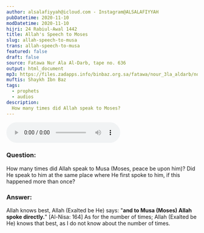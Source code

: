 ```yaml
---
author: alsalafiyyah@icloud.com - Instagram@ALSALAFIYYAH
pubDatetime: 2020-11-10
modDatetime: 2020-11-10
hijri: 24 Rabiul-Awal 1442
title: Allah's Speech to Moses
slug: allah-speech-to-musa
trans: allah-speech-to-musa
featured: false
draft: false
source: Fatawa Nur Ala Al-Darb, tape no. 636
output: html_document
mp3: https://files.zadapps.info/binbaz.org.sa/fatawa/nour_3la_aldarb/nour_636/nour_63614.mp3
muftis: Shaykh Ibn Baz
tags:
  - prophets
  - audios
description:
  How many times did Allah speak to Moses? 
---
```


<audio controls>
 <source src="https://files.zadapps.info/binbaz.org.sa/fatawa/nour_3la_aldarb/nour_636/nour_63614.mp3" type="audio/mpeg"/><p>Your browser does not support the audio element.</p>
</audio>

### Question:
How many times did Allah speak to Musa (Moses, peace be upon him)? Did He speak to him at the same place where He first spoke to him, if this happened more than once? 

### Answer:
Allah knows best, Allah (Exalted be He) says: "**and to Musa (Moses) Allah spoke directly.**" [Al-Nisa: 164] As for the number of times; Allah (Exalted be He) knows that best, as I do not know about the number of times.

